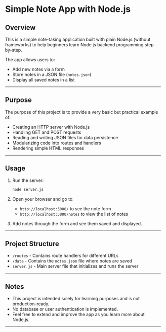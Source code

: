 
# Simple Note App with Node.js

## Overview

This is a simple note-taking application built with plain Node.js (without frameworks) to help beginners learn Node.js backend programming step-by-step.

The app allows users to:

- Add new notes via a form
- Store notes in a JSON file (`notes.json`)
- Display all saved notes in a list

---

## Purpose

The purpose of this project is to provide a very basic but practical example of:

- Creating an HTTP server with Node.js
- Handling GET and POST requests
- Reading and writing JSON files for data persistence
- Modularizing code into routes and handlers
- Rendering simple HTML responses

---

## Usage

1. Run the server:

   ```bash
   node server.js


2. Open your browser and go to:

   * `http://localhost:3000/` to see the note form
   * `http://localhost:3000/notes` to view the list of notes

3. Add notes through the form and see them saved and displayed.

---

## Project Structure

* `/routes` - Contains route handlers for different URLs
* `/data` - Contains the `notes.json` file where notes are saved
* `server.js` - Main server file that initializes and runs the server

---

## Notes

* This project is intended solely for learning purposes and is not production-ready.
* No database or user authentication is implemented.
* Feel free to extend and improve the app as you learn more about Node.js.

---
